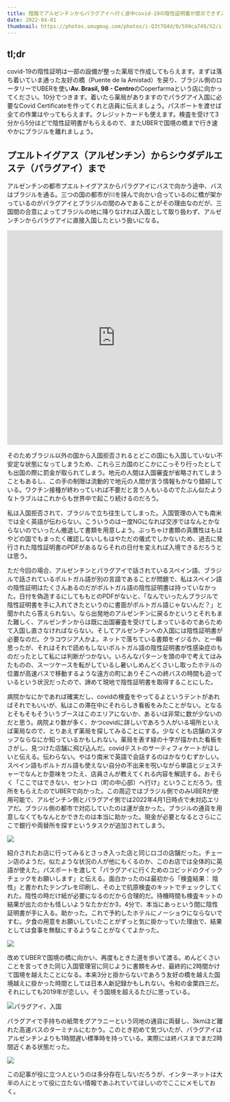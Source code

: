 ```yaml
---
title: 陸路でアルゼンチンからパラグアイへ行く途中covid-19の陰性証明書が提示できず入国拒否されブラジルで立ち往生したあなたへ
date: 2022-04-01
thumbnail: https://photos.smugmug.com/photos/i-Q3t7Q4d/0/599ca749/X2/i-Q3t7Q4d-X2.jpg
---
```


## tl;dr

covid-19の陰性証明は一部の設備が整った薬局で作成してもらえます。まずは落ち着いていま通った友好の橋（Puente de la Amistad）を戻り、ブラジル側のロータリーでUBERを使い**Av. Brasil, 98 - Centro**のCoperfarmaという店に向かってください。10分でつきます。着いたら薬局がありますのでパラグアイ入国に必要なCovid Certificateを作ってくれと店員に伝えましょう。パスポートを渡せば全ての作業はやってもらえます。クレジットカードも使えます。検査を受けて3分から5分ほどで陰性証明書がもらえるので、またUBERで国境の橋まで行き速やかにブラジルを離れましょう。

## プエルトイグアス（アルゼンチン）からシウダデルエステ（パラグアイ）まで

アルゼンチンの都市プエルトイグアスからパラグアイにバスで向かう途中、バスはブラジルを通る。三つの国の都市が川を挟んで向かい合っているのに橋が架かっているのがパラグアイとブラジルの間のみであることがその理由なのだが、三国間の合意によってブラジルの地に降りなければ入国として取り扱わず、アルゼンチンからパラグアイに直接入国したという扱いになる。

<iframe src="https://www.google.com/maps/embed?pb=!1m28!1m12!1m3!1d115183.00523036189!2d-54.647256327607835!3d-25.556061745150082!2m3!1f0!2f0!3f0!3m2!1i1024!2i768!4f13.1!4m13!3e0!4m5!1s0x94f69236ab9eeb2f%3A0xf5546eb9b70952cc!2sPuerto%20Iguaz%C3%BA%2C%20Avenida%20Misiones%2C%20Puerto%20Iguaz%C3%BA%2C%20Misiones%20Province%2C%20Argentina!3m2!1d-25.5983719!2d-54.5709321!4m5!1s0x94f68fe409145fb1%3A0xe8476b2cce63eef8!2sTerminal%20de%20Omnibus%20Ciudad%20del%20Este%2C%20Ciudad%20del%20Este!3m2!1d-25.5270132!2d-54.614857199999996!5e0!3m2!1sen!2spy!4v1648843359873!5m2!1sen!2spy" width="100%" height="500" style="border:0;" allowfullscreen="" loading="lazy" referrerpolicy="no-referrer-when-downgrade"></iframe>

そのためブラジル以外の国から入国拒否されるとどこの国にも入国していない不安定な状態になってしまうため、これら三カ国のどこかにこっそり行ったとしても出国の際に罰金が取られてしまう。地元の人間は入国審査が省略されてしまうこともあるし、この手の制限は流動的で地元の人間が言う情報もかなり錯綜している。ワクチン接種が終わっていれば不要だと言う人もいるのでたぶん似たようなトラブルはこれからも世界中で起こり続けるのだろう。

私は入国拒否されて、ブラジルで立ち往生してしまった。入国管理の人でも南米では全く英語が伝わらない。こういうのは一度NGになれば交渉ではなんとかならないのでいったん撤退して書類を用意しよう。ぶっちゃけ書類の真贋性はもはやどの国でもまったく確認しないしもはやただの儀式でしかないため、過去に発行された陰性証明書のPDFがあるならそれの日付を変えれば入境できるだろうとは思う。

ただ今回の場合、アルゼンチンとパラグアイで話されているスペイン語、ブラジルで話されているポルトガル語が別の言語であることが問題で、私はスペイン語の陰性証明はたくさんあるのだがポルトガル語の陰性証明書は持っていなかった。日付を偽造するにしてももとのPDFがないと、「なんでいったんブラジルで陰性証明書を手に入れてきたというのに書面がポルトガル語じゃないんだ？」と聞かれたら答えられない。なら出発地のアルゼンチンに戻るかというとそれもまた難しく、アルゼンチンからは既に出国審査を受けてしまっているのであらためて入国し直さなければならない。そしてアルゼンチンへの入国には陰性証明書が必要なのだ。クラコウジア人かよ。ネットで落ちている書類をイジるか、と一瞬思ったが、それはそれで読めもしないポルトガル語の陰性証明書が性感染症のものだったとして私には判断がつかない。いろんなパターンを頭の中で考えてはみたものの、スーツケースを転がしているし暑いしめんどくさいし取ったホテルの位置が高速バスで移動するような遠方の町にありそこへの終バスの時間も迫っているという状況だったので、諦めて現地で陰性証明書を取得することにした。

病院かなにかであれば確実だし、covidの検査をやってるよというテントがあればそれでもいいが、私はこの滞在中にそれらしき看板をみたことがない。となるとそもそもそういうブースはこのエリアにないか、あるいは非常に数が少ないのだと思う。病院より数が多く、かつcovidに詳しいであろう人がいる場所といえば薬局なので、とりあえず薬局を探してみることにする。少なくとも店舗のスタッフならなにか知っているかもしれない。薬局を表す緑の十字が描かれた看板をさがし、見つけた店舗に飛び込んだ。covidテストのサーティフィケートがほしいと伝える。伝わらない。やはり南米で英語で会話するのはかなりむずかしい。スペイン語もポルトガル語も使えない自分の不出来を呪いながら単語とジェスチャーでなんとか意味をつたえ、店員さんが教えてくれる内容を解読する。おそらく「ここではできない、セントロ（町の中心部）へ行け」ということだろう。住所をもらえたのでUBERで向かった。この周辺ではブラジル側でのみUBERが使用可能で、アルゼンチン側とパラグアイ側では2022年4月1日時点で未対応エリアだ。ブラジル側の都市で対応していたのは運が良かった。ブラジルの通貨を用意しなくてもなんとかできたのは本当に助かった。現金が必要となるとさらにここで銀行や両替所を探すというタスクが追加されてしまう。

![](https://photos.smugmug.com/photos/i-Q3t7Q4d/0/599ca749/X2/i-Q3t7Q4d-X2.jpg)

紹介されたお店に行ってみるとさっき入った店と同じロゴの店舗だった。チェーン店のようだ。似たような状況の人が他にもくるのか、このお店では全体的に英語が使えた。パスポートを渡して「パラグアイに行くためのコビッドのクイックチェックをお願いします」と伝える。面白かったのは最初から「検査結果： 陰性」と書かれたテンプレを印刷し、その上で抗原検査のキットでチェックしてくれた。陰性の時だけ紙が必要になるのだから合理的だ。待機時間も検査キットの結果が出たのかも怪しいようなたかだか3，4分で、本当にあっという間に陰性証明書が手に入る。助かった。これで予約したホテルにノーショウにならないですむ。夕食の用意をお願いしていたことがずっと気に掛かっていた理由で、結果としては食事を無駄にするようなことがなくてよかった。

![](https://photos.smugmug.com/photos/i-SDTBhNw/0/49f25449/X2/i-SDTBhNw-X2.jpg)

改めてUBERで国境の橋に向かい、再度もときた道を歩いて渡る。めんどくさいことを言ってきた同じ入国管理官に同じように書類をみせ、最終的に2時間かけて国境を越えたことになる。本来3分と掛からないであろう友好の橋を越えた国境越えに掛かった時間としては日本人新記録かもしれない。令和の金栗四三だ。それにしても2019年が恋しい。そう国境を超えるたびに思っている。

![パラグアイ、入国](https://photos.smugmug.com/photos/i-kC65G49/0/8763bfc0/X2/i-kC65G49-X2.jpg)

パラグアイで手持ちの紙幣をグアラニーという同地の通貨に両替し、3kmほど離れた高速バスのターミナルにむかう。このとき初めて気づいたが、パラグアイはアルゼンチンよりも1時間遅い標準時を持っている。実際には終バスまでまだ2時間近くある状態だった。

![](https://photos.smugmug.com/photos/i-26cmndN/0/46eb56e8/X2/i-26cmndN-X2.jpg)

この記事が役に立つ人というのは多分存在しないだろうが、インターネットは大半の人にとって役に立たない情報であふれていてほしいのでここにメモしておく。
